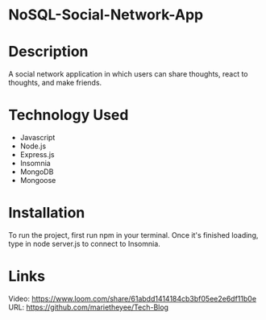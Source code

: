 # NoSQL-Social-Network-App

# Description
A social network application in which users can share thoughts, react to thoughts, and make friends.

# Technology Used
* Javascript
* Node.js
* Express.js
* Insomnia
* MongoDB
* Mongoose

# Installation
To run the project, first run npm in your terminal. Once it's finished loading, type in node server.js to connect to Insomnia.

# Links
Video: https://www.loom.com/share/61abdd1414184cb3bf05ee2e6df11b0e
URL: https://github.com/marietheyee/Tech-Blog



